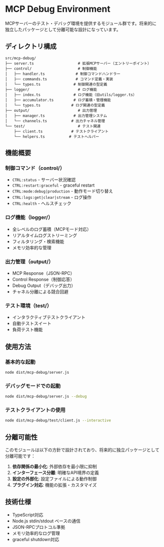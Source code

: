# MCP Debug Environment

MCPサーバーのテスト・デバッグ環境を提供するモジュール群です。将来的に独立したパッケージとして分離可能な設計になっています。

## ディレクトリ構成

```
src/mcp-debug/
├── server.ts                    # 拡張MCPサーバー（エントリーポイント）
├── control/                     # 制御機能
│   ├── handler.ts              # 制御コマンドハンドラー
│   ├── commands.ts             # コマンド定義・実装
│   └── types.ts               # 制御関連の型定義
├── logger/                      # ログ機能
│   ├── index.ts               # ログ機能（旧utils/logger.ts）
│   ├── accumulator.ts         # ログ蓄積・管理機能
│   └── types.ts              # ログ関連の型定義
├── output/                      # 出力管理
│   ├── manager.ts             # 出力管理システム
│   └── channels.ts           # 出力チャネル管理
└── test/                        # テスト関連
    ├── client.ts             # テストクライアント
    └── helpers.ts           # テストヘルパー
```

## 機能概要

### 制御コマンド（control/）
- `CTRL:status` - サーバー状況確認
- `CTRL:restart:graceful` - graceful restart
- `CTRL:mode:debug|production` - 動作モード切り替え
- `CTRL:logs:get|clear|stream` - ログ操作
- `CTRL:health` - ヘルスチェック

### ログ機能（logger/）
- 全レベルのログ蓄積（MCPモード対応）
- リアルタイムログストリーミング
- フィルタリング・検索機能
- メモリ効率的な管理

### 出力管理（output/）
- MCP Response（JSON-RPC）
- Control Response（制御応答）
- Debug Output（デバッグ出力）
- チャネル分離による競合回避

### テスト環境（test/）
- インタラクティブテストクライアント
- 自動テストスイート
- 負荷テスト機能

## 使用方法

### 基本的な起動
```bash
node dist/mcp-debug/server.js
```

### デバッグモードでの起動
```bash
node dist/mcp-debug/server.js --debug
```

### テストクライアントの使用
```bash
node dist/mcp-debug/test/client.js --interactive
```

## 分離可能性

このモジュールは以下の方針で設計されており、将来的に独立パッケージとして分離可能です：

1. **依存関係の最小化**: 外部依存を最小限に抑制
2. **インターフェース分離**: 明確なAPI境界の定義
3. **設定の外部化**: 設定ファイルによる動作制御
4. **プラグイン対応**: 機能の拡張・カスタマイズ

## 技術仕様

- TypeScript対応
- Node.js stdin/stdout ベースの通信
- JSON-RPCプロトコル準拠
- メモリ効率的なログ管理
- graceful shutdown対応